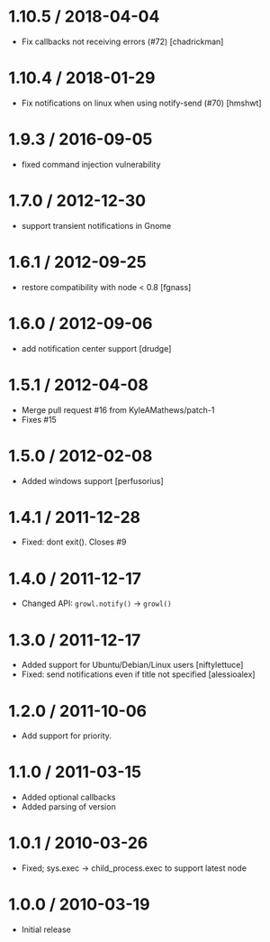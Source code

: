 1.10.5 / 2018-04-04
===================

-   Fix callbacks not receiving errors (\#72) \[chadrickman\]

1.10.4 / 2018-01-29
===================

-   Fix notifications on linux when using notify-send (\#70) \[hmshwt\]

1.9.3 / 2016-09-05
==================

-   fixed command injection vulnerability

1.7.0 / 2012-12-30
==================

-   support transient notifications in Gnome

1.6.1 / 2012-09-25
==================

-   restore compatibility with node &lt; 0.8 \[fgnass\]

1.6.0 / 2012-09-06
==================

-   add notification center support \[drudge\]

1.5.1 / 2012-04-08
==================

-   Merge pull request \#16 from KyleAMathews/patch-1
-   Fixes \#15

1.5.0 / 2012-02-08
==================

-   Added windows support \[perfusorius\]

1.4.1 / 2011-12-28
==================

-   Fixed: dont exit(). Closes \#9

1.4.0 / 2011-12-17
==================

-   Changed API: `growl.notify()` -&gt; `growl()`

1.3.0 / 2011-12-17
==================

-   Added support for Ubuntu/Debian/Linux users \[niftylettuce\]
-   Fixed: send notifications even if title not specified \[alessioalex\]

1.2.0 / 2011-10-06
==================

-   Add support for priority.

1.1.0 / 2011-03-15
==================

-   Added optional callbacks
-   Added parsing of version

1.0.1 / 2010-03-26
==================

-   Fixed; sys.exec -&gt; child\_process.exec to support latest node

1.0.0 / 2010-03-19
==================

-   Initial release
